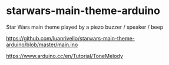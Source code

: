 # starwars-main-theme-arduino
 Star Wars main theme played by a piezo buzzer / speaker / beep
 
 https://github.com/luanrivello/starwars-main-theme-arduino/blob/master/main.ino
 
 https://www.arduino.cc/en/Tutorial/ToneMelody

